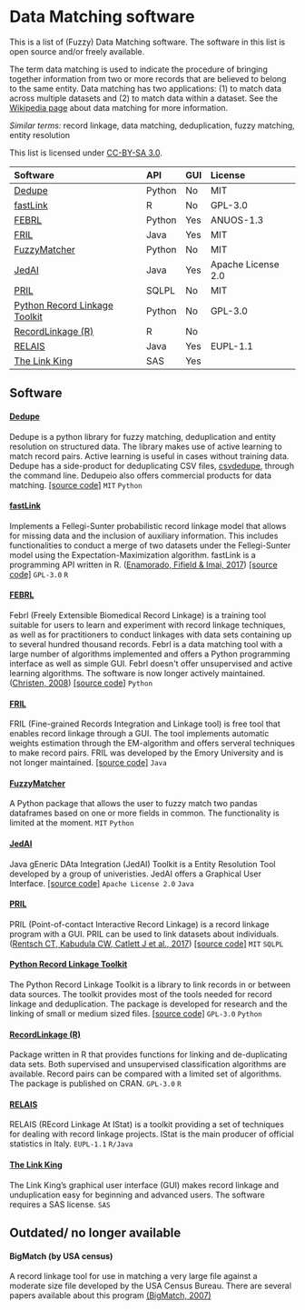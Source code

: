 # Data Matching software

This is a list of (Fuzzy) Data Matching software. The software in this list is open source and/or freely available.

The term data matching is used to indicate the procedure of bringing together information from two or more records that are believed to belong to the same entity. Data matching has two applications: (1) to match data across multiple datasets and (2) to match data within a dataset. See the [Wikipedia page](https://en.wikipedia.org/wiki/Record_linkage) about data matching for more information. 

*Similar terms:* record linkage, data matching, deduplication, fuzzy matching, entity resolution

This list is licensed under [CC-BY-SA 3.0](http://creativecommons.org/licenses/by-sa/3.0/).

| Software                                                                              | API    | GUI | License            |
|:--------------------------------------------------------------------------------------|:-------|:----|:-------------------|
| [Dedupe](https://github.com/dedupeio/dedupe)                                          | Python | No  | MIT                |
| [fastLink](https://cran.r-project.org/web/packages/fastLink/index.html)               | R      | No  | GPL-3.0            |
| [FEBRL](https://sourceforge.net/projects/febrl/)                                      | Python | Yes | ANUOS-1.3          |
| [FRIL](http://fril.sourceforge.net/)                                                  | Java   | Yes | MIT                |
| [FuzzyMatcher](https://pypi.python.org/pypi/fuzzymatcher)                             | Python | No  | MIT                |
| [JedAI](http://jedai.scify.org/)                                                      | Java   | Yes | Apache License 2.0 |
| [PRIL](https://github.com/LSHTM-ALPHAnetwork/PIRL_RecordLinkageSoftware)              | SQLPL  | No  | MIT                |
| [Python Record Linkage Toolkit](https://github.com/J535D165/recordlinkage)            | Python | No  | GPL-3.0            |
| [RecordLinkage (R)](https://cran.r-project.org/web/packages/RecordLinkage/index.html) | R      | No  |                    |
| [RELAIS](http://www.istat.it/en/tools/methods-and-it-tools/processing-tools/relais)   | Java   | Yes | EUPL-1.1           |
| [The Link King](http://www.the-link-king.com/)                                        | SAS    | Yes |                    |


## Software

#### [Dedupe](https://github.com/dedupeio/dedupe)
Dedupe is a python library for fuzzy matching, deduplication and entity resolution on structured data. The library makes use of active learning to match record pairs. Active learning is useful in cases without training data. Dedupe has a side-product for deduplicating CSV files, [csvdedupe](https://github.com/dedupeio/csvdedupe), through the command line. Dedupeio also offers commercial products for data matching.  [[source code]](https://github.com/dedupeio/dedupe) `MIT` `Python`

#### [fastLink](https://cran.r-project.org/web/packages/fastLink/index.html)
Implements a Fellegi-Sunter probabilistic record linkage model that allows for missing data and the inclusion of auxiliary information. This includes functionalities to conduct a merge of two datasets under the Fellegi-Sunter model using the Expectation-Maximization algorithm. fastLink is a programming API written in R. ([Enamorado, Fifield & Imai, 2017](http://imai.princeton.edu/research/files/linkage.pdf))  [[source code]](https://github.com/kosukeimai/fastLink) `GPL-3.0` `R`

#### [FEBRL](https://sourceforge.net/projects/febrl/)
Febrl (Freely Extensible Biomedical Record Linkage) is a training tool suitable for users to learn and experiment with record linkage techniques, as well as for practitioners to conduct linkages with data sets containing up to several hundred thousand records. Febrl is a data matching tool with a large number of algorithms implemented and offers a Python programming interface as well as simple GUI. Febrl doesn't offer unsupervised and active learning algorithms. The software is now longer actively maintained. ([Christen, 2008](http://crpit.com/confpapers/CRPITV80Christen.pdf)) [[source code]](https://sourceforge.net/projects/febrl/) `Python`

#### [FRIL](http://fril.sourceforge.net/)
FRIL (Fine-grained Records Integration and Linkage tool) is free tool that enables record linkage through a GUI. The tool implements automatic weights estimation through the EM-algorithm and offers serveral techniques to make record pairs. FRIL was developed by the Emory University and is not longer maintained. [[source code]](http://fril.sourceforge.net/download.html) `Java`

#### [FuzzyMatcher](https://pypi.python.org/pypi/fuzzymatcher) 
A Python package that allows the user to fuzzy match two pandas dataframes based on one or more fields in common. The functionality is limited at the moment. `MIT` `Python`

#### [JedAI](http://jedai.scify.org/) 
Java gEneric DAta Integration (JedAI) Toolkit is a Entity Resolution Tool developed by a group of univeristies. JedAI offers a Graphical User Interface. [[source code]](https://github.com/scify/JedAIToolkit) `Apache License 2.0` `Java` 

#### [PRIL](https://github.com/LSHTM-ALPHAnetwork/PIRL_RecordLinkageSoftware) 
PRIL (Point-of-contact Interactive Record Linkage) is a record linkage program with a GUI. PRIL can be used to link datasets about individuals. ([Rentsch CT, Kabudula CW, Catlett J et al., 2017](https://gatesopenresearch.org/articles/1-8/v1)) [[source code]](https://github.com/LSHTM-ALPHAnetwork/PIRL_RecordLinkageSoftware) `MIT` `SQLPL`

#### [Python Record Linkage Toolkit](https://github.com/J535D165/recordlinkage) 
The Python Record Linkage Toolkit is a library to link records in or between data sources. The toolkit provides most of the tools needed for record linkage and deduplication. The package is developed for research and the linking of small or medium sized files. [[source code]](https://github.com/J535D165/recordlinkage) `GPL-3.0` `Python`

#### [RecordLinkage (R)](https://cran.r-project.org/web/packages/RecordLinkage/index.html) 
Package written in R that provides functions for linking and de-duplicating data sets. Both supervised and unsupervised classification algorithms are available. Record pairs can be compared with a limited set of algorithms. The package is published on CRAN. `GPL-3.0` `R`

#### [RELAIS](http://www.istat.it/en/tools/methods-and-it-tools/processing-tools/relais) 
RELAIS (REcord Linkage At IStat) is a toolkit providing a set of techniques for dealing with record linkage projects. IStat is the main producer of official statistics in Italy. `EUPL-1.1` `R/Java`

#### [The Link King](http://www.the-link-king.com/) 
The Link King’s graphical user interface (GUI) makes record linkage and unduplication easy for beginning and advanced users. The software requires a SAS license. `SAS`

## Outdated/ no longer available

#### BigMatch (by USA census)
A record linkage tool for use in matching a very large file against a moderate size file developed by the USA Census Bureau. There are several papers available about this program [(BigMatch, 2007)](https://www.census.gov/srd/papers/pdf/rrc2007-01.pdf) 
